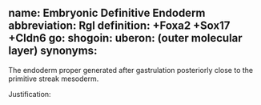 name: Embryonic Definitive Endoderm
abbreviation: Rgl
definition: +Foxa2 +Sox17 +Cldn6
go:
shogoin: 
uberon: (outer molecular layer)
synonyms:
---

The endoderm proper generated after gastrulation posteriorly close to the primitive streak mesoderm.

Justification:


